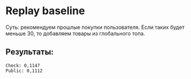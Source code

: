 # Replay baseline
Суть: рекомендуем прошлые покупки пользователя. Если таких будет меньше 30, то добавляем товары из глобального топа.

## Результаты: 
```
Check: 0,1147
Public: 0,1112
```
